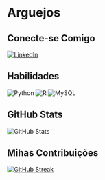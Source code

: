 # Arguejos

## Conecte-se Comigo
[![LinkedIn](https://img.shields.io/badge/LinkedIn-0077B5?style=for-the-badge&logo=linkedin&logoColor=blue)](https://www.linkedin.com/in/vinícius-arguejos/)

## Habilidades
![Python](https://img.shields.io/badge/python-3670A0?style=for-the-badge&logo=python&logoColor=ffdd54)
![R](https://img.shields.io/badge/R-276DC3?style=for-the-badge&logo=r&logoColor=white)
![MySQL](https://img.shields.io/badge/MySQL-00000F?style=for-the-badge&logo=mysql&logoColor=white)

## GitHub Stats
![GitHub Stats](https://github-readme-stats.vercel.app/api?username=Arguejos&theme=transparent&bg_color=000&border_color=30A3DC&show_icons=true&icon_color=30A3DC&title_color=E94D5F&text_color=FFF)

## Mihas Contribuições
[![GitHub Streak](https://streak-stats.demolab.com/?user=Arguejos&theme=bear&background=000&border=30A3DC&dates=FFF)](https://git.io/streak-stats)
